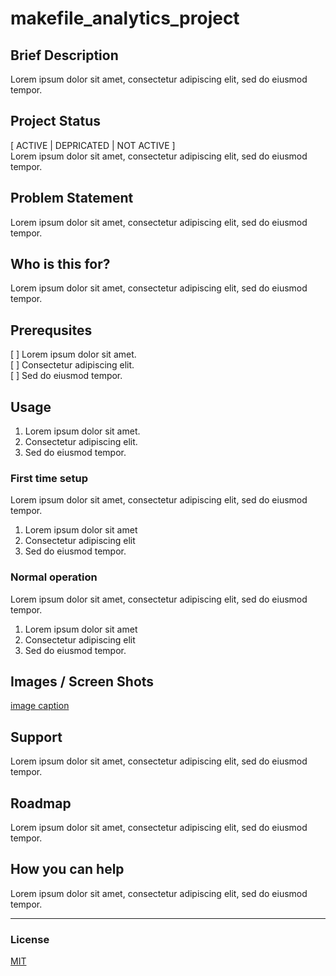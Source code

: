 # makefile_analytics_project
## Brief Description
Lorem ipsum dolor sit amet, consectetur adipiscing elit, sed do eiusmod tempor.  
  
## Project Status
[ ACTIVE | DEPRICATED | NOT ACTIVE ]  
Lorem ipsum dolor sit amet, consectetur adipiscing elit, sed do eiusmod tempor.  
 
## Problem Statement
Lorem ipsum dolor sit amet, consectetur adipiscing elit, sed do eiusmod tempor.  
 
## Who is this for?
Lorem ipsum dolor sit amet, consectetur adipiscing elit, sed do eiusmod tempor.  
 
## Prerequsites
[ ] Lorem ipsum dolor sit amet.  
[ ] Consectetur adipiscing elit.  
[ ] Sed do eiusmod tempor.  
 
## Usage
1. Lorem ipsum dolor sit amet.  
2. Consectetur adipiscing elit.  
3. Sed do eiusmod tempor.  
 
### First time setup
Lorem ipsum dolor sit amet, consectetur adipiscing elit, sed do eiusmod tempor.  
1. Lorem ipsum dolor sit amet  
2. Consectetur adipiscing elit  
3. Sed do eiusmod tempor.  
 
### Normal operation
Lorem ipsum dolor sit amet, consectetur adipiscing elit, sed do eiusmod tempor.  
1. Lorem ipsum dolor sit amet  
2. Consectetur adipiscing elit  
3. Sed do eiusmod tempor.  
 
## Images / Screen Shots
[image caption](some.jpg)
 
## Support
Lorem ipsum dolor sit amet, consectetur adipiscing elit, sed do eiusmod tempor.  
 
## Roadmap
Lorem ipsum dolor sit amet, consectetur adipiscing elit, sed do eiusmod tempor.  
 
## How you can help
Lorem ipsum dolor sit amet, consectetur adipiscing elit, sed do eiusmod tempor.  
 
----
 
### License
[MIT](LICENSE.md)
